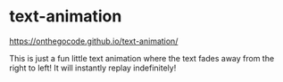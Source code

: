 # text-animation
https://onthegocode.github.io/text-animation/

This is just a fun little text animation where the text fades away from the right to left! It will instantly replay indefinitely!
